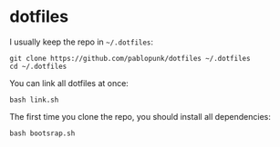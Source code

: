 # dotfiles

I usually keep the repo in `~/.dotfiles`:

```shell
git clone https://github.com/pablopunk/dotfiles ~/.dotfiles
cd ~/.dotfiles
```

You can link all dotfiles at once:

```shell
bash link.sh
```

The first time you clone the repo, you should install all dependencies:

```shell
bash bootsrap.sh
```
